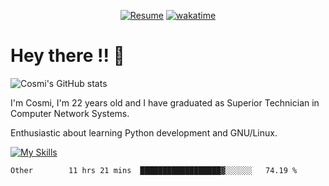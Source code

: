 
<div align="center">

[![Resume](https://img.shields.io/badge/Website-Porfolio-blue)](http://cnicolau.com) 
[![wakatime](https://wakatime.com/badge/user/5e7e21d4-152f-41d6-bf86-d6c288282185.svg)](https://wakatime.com/@5e7e21d4-152f-41d6-bf86-d6c288282185)

</div>

# Hey there !! :wave:

![Cosmi's GitHub stats](https://github-readme-stats.vercel.app/api?username=cosmi310599&show_icons=true&theme=apprentice)

I'm Cosmi, I'm 22 years old and I have graduated as Superior Technician in Computer Network Systems.

Enthusiastic about learning Python development and GNU/Linux.


[![My Skills](https://skillicons.dev/icons?i=ansible,aws,bash,linux,vim,docker,vscode,postgres,py,powershell,wordpress,git,gitlab,stackoverflow,html)](https://skillicons.dev)


<!--START_SECTION:waka-->

```text
Other        11 hrs 21 mins  ██████████████████▓░░░░░░   74.19 %
```

<!--END_SECTION:waka--> 



